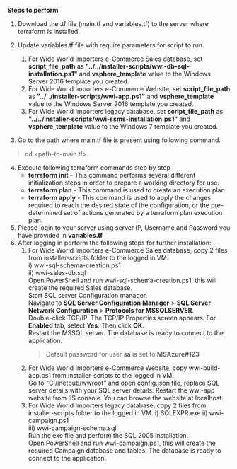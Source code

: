 **Steps to perform**
1. Download the .tf file (main.tf and variables.tf) to the server where terraform is installed.

2. Update variables.tf file with require parameters for script to run.

    1. For Wide World Importers e-Commerce Sales database, set **script_file_path** as **"../../installer-scripts/wwi-db-sql-installation.ps1"** and **vsphere_template** value to the Windows Server 2016 template you created.
    2. For Wide World Importers e-Commerce Website, set **script_file_path** as **"../../installer-scripts/wwi-app.ps1"** and **vsphere_template** value to the Windows Server 2016 template you created.
    3. For Wide World Importers legacy database, set **script_file_path** as **"../../installer-scripts/wwi-ssms-installation.ps1"** and **vsphere_template** value to the Windows 7 template you created.

3. Go to the path where main.tf file is present using following command.
> cd <path-to-main.tf>.
4. Execute following terraform commands step by step
    * **terraform init** - This command performs several different initialization steps in order to prepare a working directory for use.
    * **terraform plan** - This command is used to create an execution plan. 
    * **terraform apply** - This command is used to apply the changes required to reach the desired state of the configuration, or the pre-determined set of actions generated by a terraform plan execution plan.
5. Please login to your server using server IP, Username and Password you have provided in **variables.tf**
6. After logging in perform the following steps for further installation:
    1.  For Wide World Importers e-Commerce Sales database, copy 2 files from installer-scripts folder to the logged in VM.  
        i) wwi-sql-schema-creation.ps1  
        ii) wwi-sales-db.sql        
        Open PowerShell and run wwi-sql-schema-creation.ps1, this will create the required Sales database.  
        Start SQL server Configuration manager.  
        Navigate to **SQL Server Configuration Manager** > **SQL Server Network Configuration** > **Protocols for MSSQLSERVER**.  
        Double-click TCP/IP. The TCP/IP Properties screen appears.
        For **Enabled** tab, select **Yes**. Then click **OK**.  
        Restart the MSSQL server.
        The database is ready to connect to the application.
        > Default password for user **sa** is set to **MSAzure#123**
    2. For Wide World Importers e-Commerce Website, copy wwi-build-app.ps1 from installer-scripts to the logged in VM.  
        Go to "C:/inetpub/wwroot" and open config.json file, replace SQL server details with your SQL server details.
        Restart the wwi-app website from IIS console.
        You can browse the website at localhost.
    3. For Wide World Importers legacy database, copy 2 files from installer-scripts folder to the logged in VM. 
        i) SQLEXPR.exe
        ii) wwi-campaign.ps1  
        iii) wwi-campaign-schema.sql    
        Run the exe file and perform the SQL 2005 installation.     
        Open PowerShell and run wwi-campaign.ps1, this will create the required Campaign database and tables. 
        The database is ready to connect to the application.